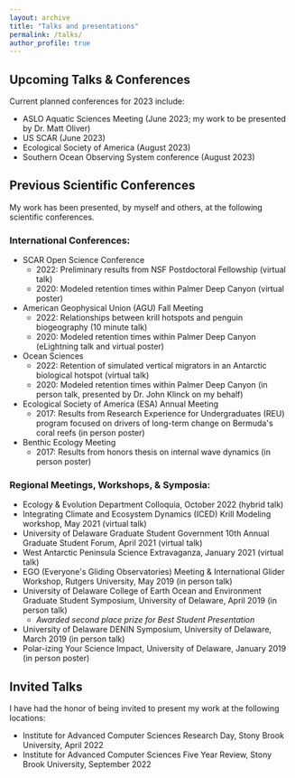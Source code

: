 ```yaml
---
layout: archive
title: "Talks and presentations"
permalink: /talks/
author_profile: true
---
```


## Upcoming Talks & Conferences
Current planned conferences for 2023 include: 
- ASLO Aquatic Sciences Meeting (June 2023; my work to be presented by Dr. Matt Oliver)
- US SCAR (June 2023)
- Ecological Society of America (August 2023)
- Southern Ocean Observing System conference (August 2023)

## Previous Scientific Conferences 
My work has been presented, by myself and others, at the following scientific conferences. 

### International Conferences:
- SCAR Open Science Conference 
  - 2022: Preliminary results from NSF Postdoctoral Fellowship (virtual talk)
  - 2020: Modeled retention times within Palmer Deep Canyon (virtual poster)
- American Geophysical Union (AGU) Fall Meeting 
  - 2022: Relationships between krill hotspots and penguin biogeography (10 minute talk)
  - 2020: Modeled retention times within Palmer Deep Canyon (eLightning talk and virtual poster)
- Ocean Sciences
  - 2022: Retention of simulated vertical migrators in an Antarctic biological hotspot (virtual talk)
  - 2020: Modeled retention times within Palmer Deep Canyon (in person talk, presented by Dr. John Klinck on my behalf) 
- Ecological Society of America (ESA) Annual Meeting
  - 2017: Results from Research Experience for Undergraduates (REU) program focused on drivers of long-term change on Bermuda's coral reefs (in person poster)
- Benthic Ecology Meeting
  - 2017: Results from honors thesis on internal wave dynamics (in person poster) 

### Regional Meetings, Workshops, & Symposia: 
- Ecology & Evolution Department Colloquia, October 2022 (hybrid talk)
- Integrating Climate and Ecosystem Dynamics (ICED) Krill Modeling workshop, May 2021 (virtual talk)
- University of Delaware Graduate Student Government 10th Annual Graduate Student Forum, April 2021 (virtual talk)
- West Antarctic Peninsula Science Extravaganza, January 2021 (virtual talk)
- EGO (Everyone's Gliding Observatories) Meeting & International Glider Workshop, Rutgers University, May 2019 (in person talk)
- University of Delaware College of Earth Ocean and Environment Graduate Student Symposium, University of Delaware, April 2019 (in person talk)
  - _Awarded second place prize for Best Student Presentation_
- University of Delaware DENIN Symposium, University of Delaware, March 2019 (in person talk)
- Polar-izing Your Science Impact, University of Delaware, January 2019 (in person poster)

## Invited Talks
I have had the honor of being invited to present my work at the following locations: 
- Institute for Advanced Computer Sciences Research Day, Stony Brook University, April 2022
- Institute for Advanced Computer Sciences Five Year Review, Stony Brook University, September 2022
